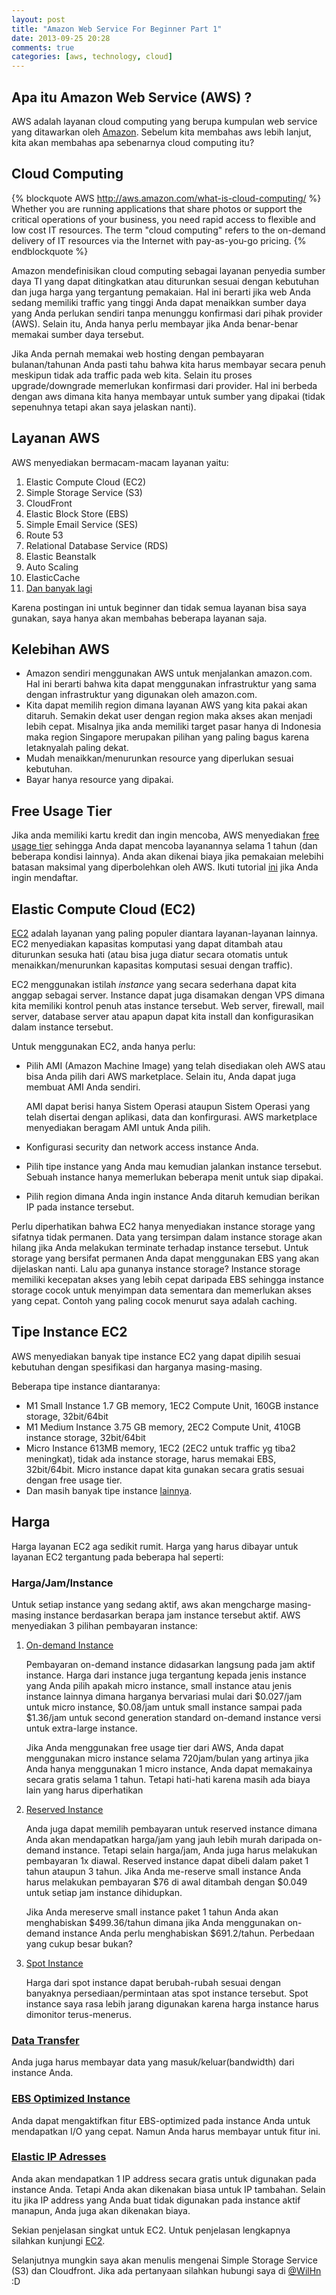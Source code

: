 ```yaml
---
layout: post
title: "Amazon Web Service For Beginner Part 1"
date: 2013-09-25 20:28
comments: true
categories: [aws, technology, cloud]
---
```


## Apa itu Amazon Web Service (AWS) ?
AWS adalah layanan cloud computing yang berupa kumpulan web service yang ditawarkan oleh [Amazon](http://aws.amazon.com). Sebelum kita membahas aws lebih lanjut, kita akan membahas apa sebenarnya cloud computing itu?

## Cloud Computing
{% blockquote AWS http://aws.amazon.com/what-is-cloud-computing/ %}
Whether you are running applications that share photos or support the critical operations of your business, you need rapid access to flexible and low cost IT resources. The term "cloud computing" refers to the on-demand delivery of IT resources via the Internet with pay-as-you-go pricing.
{% endblockquote %}

Amazon mendefinisikan cloud computing sebagai layanan penyedia sumber daya TI yang dapat ditingkatkan atau diturunkan sesuai dengan kebutuhan dan juga harga yang tergantung pemakaian. Hal ini berarti jika web Anda sedang memiliki traffic yang tinggi Anda dapat menaikkan sumber daya yang Anda perlukan sendiri tanpa menunggu konfirmasi dari pihak provider (AWS). Selain itu, Anda hanya perlu membayar jika Anda benar-benar memakai sumber daya tersebut.

Jika Anda pernah memakai web hosting dengan pembayaran bulanan/tahunan Anda pasti tahu bahwa kita harus membayar secara penuh meskipun tidak ada traffic pada web kita. Selain itu proses upgrade/downgrade memerlukan konfirmasi dari provider. Hal ini berbeda dengan aws dimana kita hanya membayar untuk sumber yang dipakai (tidak sepenuhnya tetapi akan saya jelaskan nanti).

## Layanan AWS
AWS menyediakan bermacam-macam layanan yaitu:

1. Elastic Compute Cloud (EC2)
2. Simple Storage Service (S3)
3. CloudFront
4. Elastic Block Store (EBS)
5. Simple Email Service (SES)
6. Route 53
7. Relational Database Service (RDS)
8. Elastic Beanstalk
9. Auto Scaling
10. ElasticCache
11. [Dan banyak lagi](http://aws.amazon.com/products/)

Karena postingan ini untuk beginner dan tidak semua layanan bisa saya gunakan, saya hanya akan membahas beberapa layanan saja.

## Kelebihan AWS

* Amazon sendiri menggunakan AWS untuk menjalankan amazon.com. Hal ini berarti bahwa kita dapat menggunakan infrastruktur yang sama dengan infrastruktur yang digunakan oleh amazon.com.
* Kita dapat memilih region dimana layanan AWS yang kita pakai akan ditaruh. Semakin dekat user dengan region maka akses akan menjadi lebih cepat. Misalnya jika anda memiliki target pasar hanya di Indonesia maka region Singapore merupakan pilihan yang paling bagus karena letaknyalah paling dekat.
* Mudah menaikkan/menurunkan resource yang diperlukan sesuai kebutuhan.
* Bayar hanya resource yang dipakai.

## Free Usage Tier
Jika anda memiliki kartu kredit dan ingin mencoba, AWS menyediakan [free usage tier](http://aws.amazon.com/free/) sehingga Anda dapat mencoba layanannya selama 1 tahun (dan beberapa kondisi lainnya). Anda akan dikenai biaya jika pemakaian melebihi batasan maksimal yang diperbolehkan oleh AWS. Ikuti tutorial [ini](http://www.techrepublic.com/blog/datacenter/initial-sign-up-on-amazon-web-services/5020) jika Anda ingin mendaftar.

## Elastic Compute Cloud (EC2)
[EC2](http://aws.amazon.com/ec2) adalah layanan yang paling populer diantara layanan-layanan lainnya. EC2 menyediakan kapasitas komputasi yang dapat ditambah atau diturunkan sesuka hati (atau bisa juga diatur secara otomatis untuk menaikkan/menurunkan kapasitas komputasi sesuai dengan traffic).

EC2 menggunakan istilah *instance* yang secara sederhana dapat kita anggap sebagai server. Instance dapat juga disamakan dengan VPS dimana kita memiliki kontrol penuh atas instance tersebut. Web server, firewall, mail server, database server atau apapun dapat kita install dan konfigurasikan dalam instance tersebut.

Untuk menggunakan EC2, anda hanya perlu:

* Pilih AMI (Amazon Machine Image) yang telah disediakan oleh AWS atau bisa Anda pilih dari AWS marketplace. Selain itu, Anda dapat juga membuat AMI Anda sendiri.

  AMI dapat berisi hanya Sistem Operasi ataupun Sistem Operasi yang telah disertai dengan aplikasi, data dan konfirgurasi. AWS marketplace menyediakan beragam AMI untuk Anda pilih.

* Konfigurasi security dan network access instance Anda.

* Pilih tipe instance yang Anda mau kemudian jalankan instance tersebut. Sebuah instance hanya memerlukan beberapa menit untuk siap dipakai.

* Pilih region dimana Anda ingin instance Anda ditaruh kemudian berikan IP pada instance tersebut.

Perlu diperhatikan bahwa EC2 hanya menyediakan instance storage yang sifatnya tidak permanen. Data yang tersimpan dalam instance storage akan hilang jika Anda melakukan terminate terhadap instance tersebut. Untuk storage yang bersifat permanen Anda dapat menggunakan EBS yang akan dijelaskan nanti. Lalu apa gunanya instance storage? Instance storage memiliki kecepatan akses yang lebih cepat daripada EBS sehingga instance storage cocok untuk menyimpan data sementara dan memerlukan akses yang cepat. Contoh yang paling cocok menurut saya adalah caching.

## Tipe Instance EC2

AWS menyediakan banyak tipe instance EC2 yang dapat dipilih sesuai kebutuhan dengan spesifikasi dan harganya masing-masing.

Beberapa tipe instance diantaranya:

* M1 Small Instance 1.7 GB memory, 1EC2 Compute Unit, 160GB instance storage, 32bit/64bit
* M1 Medium Instance 3.75 GB memory, 2EC2 Compute Unit, 410GB instance storage, 32bit/64bit
* Micro Instance 613MB memory, 1EC2 (2EC2 untuk traffic yg tiba2 meningkat), tidak ada instance storage, harus memakai EBS, 32bit/64bit. Micro instance dapat kita gunakan secara gratis sesuai dengan free usage tier.
* Dan masih banyak tipe instance [lainnya](http://aws.amazon.com/ec2/instance-types/).

## Harga

Harga layanan EC2 aga sedikit rumit. Harga yang harus dibayar untuk layanan EC2 tergantung pada beberapa hal seperti:

### Harga/Jam/Instance

Untuk setiap instance yang sedang aktif, aws akan mengcharge masing-masing instance berdasarkan berapa jam instance tersebut aktif. AWS menyediakan 3 pilihan pembayaran instance:

1. [On-demand Instance](http://aws.amazon.com/ec2/pricing/#on-demand)

   Pembayaran on-demand instance didasarkan langsung pada jam aktif instance. Harga dari instance juga tergantung kepada jenis instance yang Anda pilih apakah micro instance, small instance atau jenis instance lainnya dimana harganya bervariasi mulai dari $0.027/jam untuk micro instance, $0.08/jam untuk small instance sampai pada $1.36/jam untuk second generation standard on-demand instance versi untuk extra-large instance.

   Jika Anda menggunakan free usage tier dari AWS, Anda dapat menggunakan micro instance selama 720jam/bulan yang artinya jika Anda hanya menggunakan 1 micro instance, Anda dapat memakainya secara gratis selama 1 tahun. Tetapi hati-hati karena masih ada biaya lain yang harus diperhatikan

2. [Reserved Instance](http://aws.amazon.com/ec2/pricing/#reserved)

   Anda juga dapat memilih pembayaran untuk reserved instance dimana Anda akan mendapatkan harga/jam yang jauh lebih murah daripada on-demand instance. Tetapi selain harga/jam, Anda juga harus melakukan pembayaran 1x diawal. Reserved instance dapat dibeli dalam paket 1 tahun ataupun 3 tahun. Jika Anda me-reserve small instance Anda harus melakukan pembayaran $76 di awal ditambah dengan $0.049 untuk setiap jam instance dihidupkan.

    Jika Anda mereserve small instance paket 1 tahun Anda akan menghabiskan $499.36/tahun dimana jika Anda menggunakan on-demand instance Anda perlu menghabiskan $691.2/tahun. Perbedaan yang cukup besar bukan?

3. [Spot Instance](http://aws.amazon.com/ec2/pricing/#spot)

   Harga dari spot instance dapat berubah-rubah sesuai dengan banyaknya persediaan/permintaan atas spot instance tersebut. Spot instance saya rasa lebih jarang digunakan karena harga instance harus dimonitor terus-menerus.

### [Data Transfer](http://aws.amazon.com/ec2/pricing/#DataTransfer)

Anda juga harus membayar data yang masuk/keluar(bandwidth) dari instance Anda.

### [EBS Optimized Instance](http://aws.amazon.com/ec2/pricing/#EBS-Optimized)

Anda dapat mengaktifkan fitur EBS-optimized pada instance Anda untuk mendapatkan I/O yang cepat. Namun Anda harus membayar untuk fitur ini.

### [Elastic IP Adresses](http://aws.amazon.com/ec2/pricing/#elastic-ip)

Anda akan mendapatkan 1 IP address secara gratis untuk digunakan pada instance Anda. Tetapi Anda akan dikenakan biasa untuk IP tambahan. Selain itu jika IP address yang Anda buat tidak digunakan pada instance aktif manapun, Anda juga akan dikenakan biaya.

Sekian penjelasan singkat untuk EC2. Untuk penjelasan lengkapnya silahkan kunjungi [EC2](http://aws.amazon.com/ec2/).

Selanjutnya mungkin saya akan menulis mengenai Simple Storage Service (S3) dan Cloudfront. Jika ada pertanyaan silahkan hubungi saya di [@WilHn](https://twitter.com/wilhn) :D
